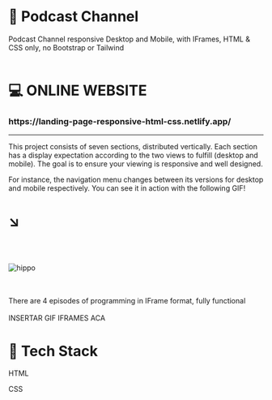 # 🏁 Podcast Channel
Podcast Channel responsive Desktop and Mobile, with IFrames, HTML &amp; CSS only, no Bootstrap or Tailwind
<br></br>
<h1>
💻 ONLINE WEBSITE<h3> https://landing-page-responsive-html-css.netlify.app/</h3>
</h1>
<hr></hr>

This project consists of seven sections, distributed vertically. Each section has a display expectation according to the two views to fulfill (desktop and mobile).
The goal is to ensure your viewing is responsive and well designed.

For instance, the navigation menu changes between its versions for desktop and mobile respectively. You can see it in action with the following GIF!
<h1> ↘️ </h1>

<br></br>

![hippo](https://media3.giphy.com/media/NQa8gb8hBbNUwIz48g/giphy.gif?cid=790b7611ec69253537702732927c39c92c325d49951c084b&rid=giphy.gif&ct=g)

<br></br>
There are 4 episodes of programming in IFrame format, fully functional
<br></br>
INSERTAR GIF IFRAMES ACA
<h1>📱 Tech Stack</h1>
<p>HTML</p>
<p>CSS</p>
